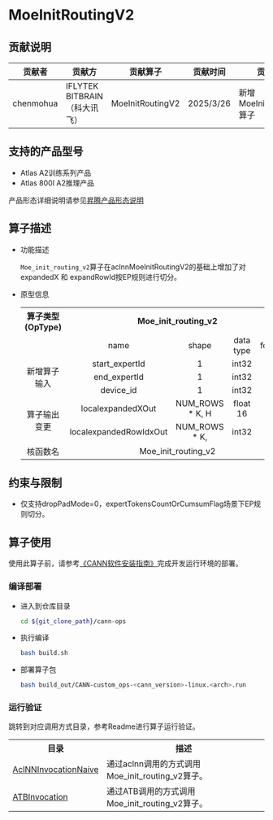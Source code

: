 # MoeInitRoutingV2
## 贡献说明
| 贡献者       | 贡献方                    | 贡献算子        | 贡献时间 | 贡献内容 |
|-----------|------------------------|-------------|------|------|
| chenmohua | IFLYTEK BITBRAIN（科大讯飞） | MoeInitRoutingV2 |  2025/3/26  |   新增MoeInitRoutingV2算子   |

## 支持的产品型号

- Atlas A2训练系列产品
- Atlas 800I A2推理产品

产品形态详细说明请参见[昇腾产品形态说明](http://www.hiascend.com/document/redirect/CannCommunityProductForm)

## 算子描述
- 功能描述

  `Moe_init_routing_v2`算子在aclnnMoeInitRoutingV2的基础上增加了对expandedX 和 expandRowId按EP规则进行切分。

- 原型信息

  <table>
    <tr><th align="center">算子类型(OpType)</th><th colspan="4" align="center">Moe_init_routing_v2</th></tr> 
    <tr><td align="center"> </td><td align="center">name</td><td align="center">shape</td><td align="center">data type</td><td align="center">format</td></tr>  
    <tr><td rowspan="4" align="center">新增算子输入</td>
    <tr><td align="center">start_expertId</td><td align="center">1</td><td align="center">int32</td><td align="center">-</td></tr>  
    
    
    <tr><td align="center">end_expertId</td><td align="center">1</td><td align="center">int32</td><td align="center">-</td></tr> 
    
    <tr><td align="center">device_id</td><td align="center">1</td><td align="center">int32</td><td align="center">-</td></tr> 
    
    <tr><td rowspan="2" align="center">算子输出变更</td>
    <td align="center">localexpandedXOut</td><td align="center">NUM_ROWS * K, H</td><td align="center">float 16</td><td align="center">ND</td></tr> 
    <td align="center">localexpandedRowIdxOut</td><td align="center">NUM_ROWS * K, </td><td align="center">int32</td><td align="center">ND</td></tr>
    <tr><td rowspan="1" align="center">核函数名</td><td colspan="4" align="center">Moe_init_routing_v2</td></tr>  
  </table>

## 约束与限制

- 仅支持dropPadMode=0，expertTokensCountOrCumsumFlag场景下EP规则切分。 

## 算子使用

使用此算子前，请参考[《CANN软件安装指南》](https://hiascend.com/document/redirect/CannCommunityInstSoftware)完成开发运行环境的部署。

### 编译部署

  - 进入到仓库目录

    ```bash
    cd ${git_clone_path}/cann-ops
    ```

  - 执行编译

    ```bash
    bash build.sh
    ```

  - 部署算子包

    ```bash
    bash build_out/CANN-custom_ops-<cann_version>-linux.<arch>.run
    ```

### 运行验证
跳转到对应调用方式目录，参考Readme进行算子运行验证。

<table>
    <th>目录</th><th>描述</th>
    <tr>
        <td><a href="./examples/AclNNInvocationNaive"> AclNNInvocationNaive</td><td>通过aclnn调用的方式调用Moe_init_routing_v2算子。</td>
    </tr>
    <tr>
        <td><a href="./examples/ATBInvocation"> ATBInvocation</td><td>通过ATB调用的方式调用Moe_init_routing_v2算子。</td>
    </tr>
</table>
 